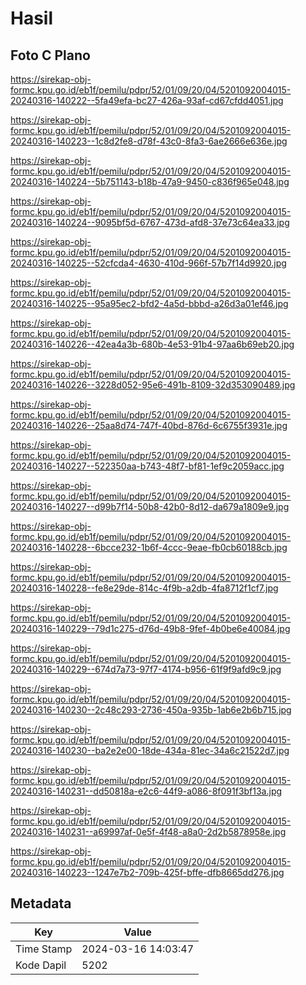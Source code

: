 # Hasil

## Foto C Plano

https://sirekap-obj-formc.kpu.go.id/eb1f/pemilu/pdpr/52/01/09/20/04/5201092004015-20240316-140222--5fa49efa-bc27-426a-93af-cd67cfdd4051.jpg

https://sirekap-obj-formc.kpu.go.id/eb1f/pemilu/pdpr/52/01/09/20/04/5201092004015-20240316-140223--1c8d2fe8-d78f-43c0-8fa3-6ae2666e636e.jpg

https://sirekap-obj-formc.kpu.go.id/eb1f/pemilu/pdpr/52/01/09/20/04/5201092004015-20240316-140224--5b751143-b18b-47a9-9450-c836f965e048.jpg

https://sirekap-obj-formc.kpu.go.id/eb1f/pemilu/pdpr/52/01/09/20/04/5201092004015-20240316-140224--9095bf5d-6767-473d-afd8-37e73c64ea33.jpg

https://sirekap-obj-formc.kpu.go.id/eb1f/pemilu/pdpr/52/01/09/20/04/5201092004015-20240316-140225--52cfcda4-4630-410d-966f-57b7f14d9920.jpg

https://sirekap-obj-formc.kpu.go.id/eb1f/pemilu/pdpr/52/01/09/20/04/5201092004015-20240316-140225--95a95ec2-bfd2-4a5d-bbbd-a26d3a01ef46.jpg

https://sirekap-obj-formc.kpu.go.id/eb1f/pemilu/pdpr/52/01/09/20/04/5201092004015-20240316-140226--42ea4a3b-680b-4e53-91b4-97aa6b69eb20.jpg

https://sirekap-obj-formc.kpu.go.id/eb1f/pemilu/pdpr/52/01/09/20/04/5201092004015-20240316-140226--3228d052-95e6-491b-8109-32d353090489.jpg

https://sirekap-obj-formc.kpu.go.id/eb1f/pemilu/pdpr/52/01/09/20/04/5201092004015-20240316-140226--25aa8d74-747f-40bd-876d-6c6755f3931e.jpg

https://sirekap-obj-formc.kpu.go.id/eb1f/pemilu/pdpr/52/01/09/20/04/5201092004015-20240316-140227--522350aa-b743-48f7-bf81-1ef9c2059acc.jpg

https://sirekap-obj-formc.kpu.go.id/eb1f/pemilu/pdpr/52/01/09/20/04/5201092004015-20240316-140227--d99b7f14-50b8-42b0-8d12-da679a1809e9.jpg

https://sirekap-obj-formc.kpu.go.id/eb1f/pemilu/pdpr/52/01/09/20/04/5201092004015-20240316-140228--6bcce232-1b6f-4ccc-9eae-fb0cb60188cb.jpg

https://sirekap-obj-formc.kpu.go.id/eb1f/pemilu/pdpr/52/01/09/20/04/5201092004015-20240316-140228--fe8e29de-814c-4f9b-a2db-4fa8712f1cf7.jpg

https://sirekap-obj-formc.kpu.go.id/eb1f/pemilu/pdpr/52/01/09/20/04/5201092004015-20240316-140229--79d1c275-d76d-49b8-9fef-4b0be6e40084.jpg

https://sirekap-obj-formc.kpu.go.id/eb1f/pemilu/pdpr/52/01/09/20/04/5201092004015-20240316-140229--674d7a73-97f7-4174-b956-61f9f9afd9c9.jpg

https://sirekap-obj-formc.kpu.go.id/eb1f/pemilu/pdpr/52/01/09/20/04/5201092004015-20240316-140230--2c48c293-2736-450a-935b-1ab6e2b6b715.jpg

https://sirekap-obj-formc.kpu.go.id/eb1f/pemilu/pdpr/52/01/09/20/04/5201092004015-20240316-140230--ba2e2e00-18de-434a-81ec-34a6c21522d7.jpg

https://sirekap-obj-formc.kpu.go.id/eb1f/pemilu/pdpr/52/01/09/20/04/5201092004015-20240316-140231--dd50818a-e2c6-44f9-a086-8f091f3bf13a.jpg

https://sirekap-obj-formc.kpu.go.id/eb1f/pemilu/pdpr/52/01/09/20/04/5201092004015-20240316-140231--a69997af-0e5f-4f48-a8a0-2d2b5878958e.jpg

https://sirekap-obj-formc.kpu.go.id/eb1f/pemilu/pdpr/52/01/09/20/04/5201092004015-20240316-140223--1247e7b2-709b-425f-bffe-dfb8665dd276.jpg


## Metadata

| Key        | Value               |
| ---------- | ------------------- |
| Time Stamp | 2024-03-16 14:03:47 |
| Kode Dapil | 5202                |



